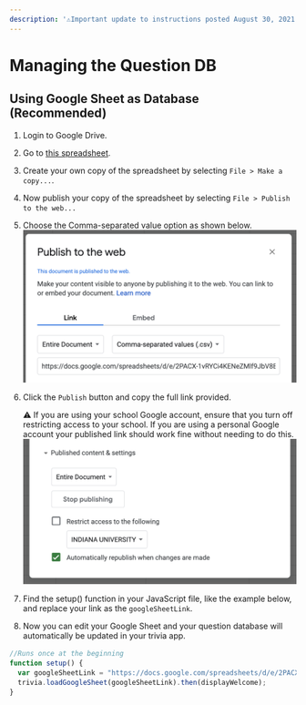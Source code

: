 ```yaml
---
description: '⚠️Important update to instructions posted August 30, 2021.'
---
```


# Managing the Question DB

## Using Google Sheet as Database \(Recommended\)

1. Login to Google Drive.
2. Go to [this spreadsheet](https://docs.google.com/spreadsheets/d/1r58warugRYIwFIAkH2rk4h7OboZnDe1l5C23EXn4nY0/edit?usp=sharing).
3. Create your own copy of the spreadsheet by selecting `File > Make a copy...`.
4. Now publish your copy of the spreadsheet by selecting `File > Publish to the web...` 
5. Choose the Comma-separated value option as shown below.  ![](../.gitbook/assets/image.png) 
6. Click the `Publish` button and copy the full link provided.

   ⚠️ If you are using your school Google account, ensure that you turn off restricting access to your school. If you are using a personal Google account your published link should work fine without needing to do this.  
    ![](../.gitbook/assets/image%20%281%29.png) 

7. Find the setup\(\) function in your JavaScript file, like the example below, and replace your link as the `googleSheetLink`. 
8. Now you can edit your Google Sheet and your question database will automatically be updated in your trivia app.

```javascript
//Runs once at the beginning
function setup() {
  var googleSheetLink = "https://docs.google.com/spreadsheets/d/e/2PACX-1vRYCi4KENeZMlf9JbV8BhVrdOHse2250INSiRo7gEYWUYp3V0jiWFKWcnm1jzx5q1BMsmd9fOopk2Z_/pub?output=csv";
  trivia.loadGoogleSheet(googleSheetLink).then(displayWelcome); 
}
```

